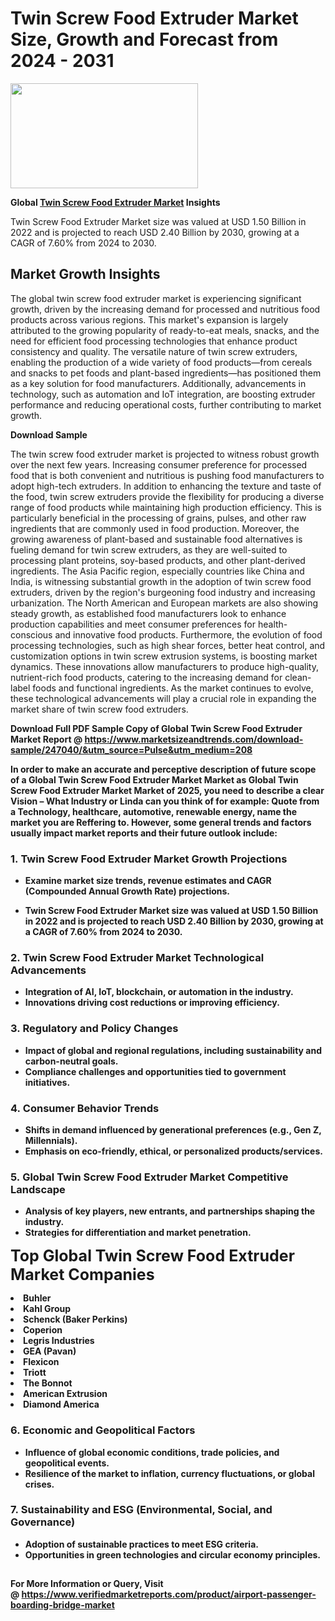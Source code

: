 <H1>Twin Screw Food Extruder Market Size, Growth and Forecast from 2024 - 2031</H1><img class="aligncenter size-medium wp-image-584254" src="https://thirdeyenews.in/wp-content/uploads/2024/09/Global-Market-Research-300x168.jpeg" alt="" width="300" height="168" /><p><strong>Global&nbsp;<a href="https://www.marketsizeandtrends.com/download-sample/247040/&amp;utm_source=Pulse&amp;utm_medium=208">Twin Screw Food Extruder Market</a> Insights</strong></p><p>Twin Screw Food Extruder Market size was valued at USD 1.50 Billion in 2022 and is projected to reach USD 2.40 Billion by 2030, growing at a CAGR of 7.60% from 2024 to 2030.</p><p><h2>Market Growth Insights</h2> <p>The global twin screw food extruder market is experiencing significant growth, driven by the increasing demand for processed and nutritious food products across various regions. This market's expansion is largely attributed to the growing popularity of ready-to-eat meals, snacks, and the need for efficient food processing technologies that enhance product consistency and quality. The versatile nature of twin screw extruders, enabling the production of a wide variety of food products—from cereals and snacks to pet foods and plant-based ingredients—has positioned them as a key solution for food manufacturers. Additionally, advancements in technology, such as automation and IoT integration, are boosting extruder performance and reducing operational costs, further contributing to market growth.</p> <p><strong>Download Sample</strong></p> <p>The twin screw food extruder market is projected to witness robust growth over the next few years. Increasing consumer preference for processed food that is both convenient and nutritious is pushing food manufacturers to adopt high-tech extruders. In addition to enhancing the texture and taste of the food, twin screw extruders provide the flexibility for producing a diverse range of food products while maintaining high production efficiency. This is particularly beneficial in the processing of grains, pulses, and other raw ingredients that are commonly used in food production. Moreover, the growing awareness of plant-based and sustainable food alternatives is fueling demand for twin screw extruders, as they are well-suited to processing plant proteins, soy-based products, and other plant-derived ingredients. The Asia Pacific region, especially countries like China and India, is witnessing substantial growth in the adoption of twin screw food extruders, driven by the region's burgeoning food industry and increasing urbanization. The North American and European markets are also showing steady growth, as established food manufacturers look to enhance production capabilities and meet consumer preferences for health-conscious and innovative food products. Furthermore, the evolution of food processing technologies, such as high shear forces, better heat control, and customization options in twin screw extrusion systems, is boosting market dynamics. These innovations allow manufacturers to produce high-quality, nutrient-rich food products, catering to the increasing demand for clean-label foods and functional ingredients. As the market continues to evolve, these technological advancements will play a crucial role in expanding the market share of twin screw food extruders. <p><strong></p><p><span class=""><strong>Download Full PDF Sample Copy of Global Twin Screw Food Extruder Market Report</strong> @ <a href="https://www.marketsizeandtrends.com/download-sample/247040/&amp;utm_source=Pulse&amp;utm_medium=208" target="_blank">https://www.marketsizeandtrends.com/download-sample/247040/&amp;utm_source=Pulse&amp;utm_medium=208</a></span></p><p>In order to make an accurate and perceptive description of future scope of a Global&nbsp;Twin Screw Food Extruder Market Market as Global&nbsp;Twin Screw Food Extruder Market Market of 2025, you need to describe a clear Vision &ndash; What Industry or Linda can you think of for example: Quote from a Technology, healthcare, automotive, renewable energy, name the market you are Reffering to. However, some general trends and factors usually impact market reports and their future outlook include:</p><h3>1.&nbsp;<strong>Twin Screw Food Extruder Market Growth Projections</strong></h3><ul><li>Examine market size trends, revenue estimates and CAGR (Compounded Annual Growth Rate) projections.</li><li><p>Twin Screw Food Extruder Market size was valued at USD 1.50 Billion in 2022 and is projected to reach USD 2.40 Billion by 2030, growing at a CAGR of 7.60% from 2024 to 2030.</p></li></ul><h3>2.&nbsp;<strong>Twin Screw Food Extruder Market Technological Advancements</strong></h3><ul><li>Integration of AI, IoT, blockchain, or automation in the industry.</li><li>Innovations driving cost reductions or improving efficiency.</li></ul><h3>3.&nbsp;<strong>Regulatory and Policy Changes</strong></h3><ul><li>Impact of global and regional regulations, including sustainability and carbon-neutral goals.</li><li>Compliance challenges and opportunities tied to government initiatives.</li></ul><h3>4.&nbsp;<strong>Consumer Behavior Trends</strong></h3><ul><li>Shifts in demand influenced by generational preferences (e.g., Gen Z, Millennials).</li><li>Emphasis on eco-friendly, ethical, or personalized products/services.</li></ul><h3>5.&nbsp;<strong>Global Twin Screw Food Extruder Market Competitive Landscape</strong></h3><ul><li>Analysis of key players, new entrants, and partnerships shaping the industry.</li><li>Strategies for differentiation and market penetration.</li></ul><p data-pm-slice="1 1 []"><span style="color: inherit; font-family: inherit; font-size: 25px;">Top Global Twin Screw Food Extruder Market Companies</span></p><div class="" data-test-id=""><p><li>Buhler</li><li> Kahl Group</li><li> Schenck (Baker Perkins)</li><li> Coperion</li><li> Legris Industries</li><li> GEA (Pavan)</li><li> Flexicon</li><li> Triott</li><li> The Bonnot</li><li> American Extrusion</li><li> Diamond America</li></p></div><h3>6.&nbsp;<strong>Economic and Geopolitical Factors</strong></h3><ul><li>Influence of global economic conditions, trade policies, and geopolitical events.</li><li>Resilience of the market to inflation, currency fluctuations, or global crises.</li></ul><h3>7.&nbsp;<strong>Sustainability and ESG (Environmental, Social, and Governance)</strong></h3><ul><li>Adoption of sustainable practices to meet ESG criteria.</li><li>Opportunities in green technologies and circular economy principles.</li></ul><h2><strong style="font-size: 14px;">For More Information or Query, Visit @&nbsp;</strong><a style="background-color: #ffffff; font-size: 14px;" href="https://www.marketsizeandtrends.com/report/twin-screw-food-extruder-market/" target="_blank">https://www.verifiedmarketreports.com/product/airport-passenger-boarding-bridge-market</a></h2>
